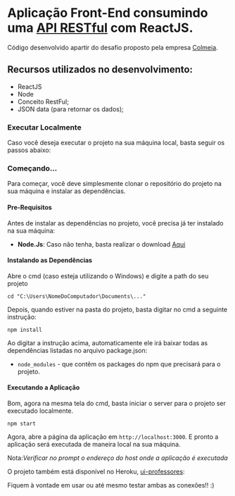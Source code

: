 # Aplicação Front-End consumindo uma [API RESTful](https://whispering-escarpment-28788.herokuapp.com/professores) com ReactJS.

Código desenvolvido apartir do desafio proposto pela empresa [Colmeia](https://aulascolmeia.com.br/).

## Recursos utilizados no desenvolvimento:

- ReactJS
- Node
- Conceito RestFul;
- JSON data (para retornar os dados);


### Executar Localmente

Caso você deseja executar o projeto na sua máquina local, basta seguir os passos abaixo:

### Começando...

Para começar, você deve simplesmente clonar o repositório do projeto na sua máquina e instalar as dependências.

#### Pre-Requisitos

Antes de instalar as dependências no projeto, você precisa já ter instalado na sua máquina:

* **Node.Js**: Caso não tenha, basta realizar o download [Aqui](https://nodejs.org/en/)

#### Instalando as Dependências

Abre o cmd (caso esteja utilizando o Windows) e digite a path do seu projeto

```
cd "C:\Users\NomeDoComputador\Documents\..."
```

Depois, quando estiver na pasta do projeto, basta digitar no cmd a seguinte instrução:

```
npm install
```

Ao digitar a instrução acima, automaticamente ele irá baixar todas as dependências listadas no arquivo package.json:

* `node_modules` - que contêm os packages do npm que precisará para o projeto.

#### Executando a Aplicação

Bom, agora na mesma tela do cmd, basta iniciar o server para o projeto ser executado localmente.

```
npm start

```


Agora, abre a página da aplicação em `http://localhost:3000`. E pronto a aplicação será executada de maneira local na sua máquina.     

Nota:_Verificar no prompt o endereço do host onde a aplicação é executada_

O projeto também está disponível no Heroku, [ui-professores](https://ui-professor.herokuapp.com/): 

Fiquem à vontade em usar ou até mesmo testar ambas as conexões!! :)  

